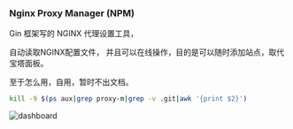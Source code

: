 ### Nginx Proxy Manager (NPM)

Gin 框架写的 NGINX 代理设置工具，

自动读取NGINX配置文件， 并且可以在线操作，目的是可以随时添加站点，取代宝塔面板。

至于怎么用，自用，暂时不出文档。

```bash
kill -9 $(ps aux|grep proxy-m|grep -v .git|awk '{print $2}')
```

![dashboard](https://s2.loli.net/2022/02/22/65EogRJ4QZseHLw.png)
